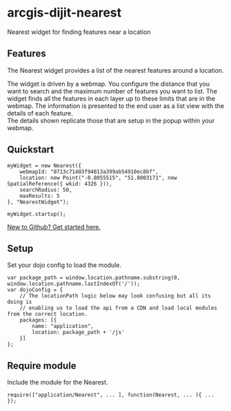arcgis-dijit-nearest
====================

Nearest widget for finding features near a location


## Features
The Nearest widget provides a list of the nearest features around a location.

The widget is driven by a webmap. You configure the distance that you want to search and the maximum number of features you want to list. 
The widget finds all the features in each layer up to these limits that are in the webmap. The information is presented to the end user as a list view with the details of each feature.  
The details shown replicate those that are setup in the popup within your webmap.

## Quickstart
	
    myWidget = new Nearest({
		webmapId: "0713c71403f94013a399ab54910ec8bf",
		location: new Point("-0.8055515", "51.8003171", new SpatialReference({ wkid: 4326 })),
        searchRadius: 50,
		maxResults: 5
    }, "NearestWidget");

    myWidget.startup();

 [New to Github? Get started here.](https://github.com/)


 ## Setup
Set your dojo config to load the module.

	var package_path = window.location.pathname.substring(0, window.location.pathname.lastIndexOf('/'));
	var dojoConfig = {
		// The locationPath logic below may look confusing but all its doing is
		// enabling us to load the api from a CDN and load local modules from the correct location.
		packages: [{
			name: "application",
			location: package_path + '/js'
		}]
	};


 ## Require module
Include the module for the Nearest.

	require(["application/Nearest", ... ], function(Nearest, ... ){ ... });